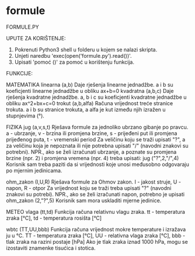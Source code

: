 # formule

FORMULE.PY

UPUTE ZA KORIŠTENJE:
1. Pokrenuti Python3 shell u folderu u kojem se nalazi skripta.
2. Unjeti naredbu 'exec(open('formule.py').read())'.
3. Upisati 'pomoć ()' za pomoć u korištenju funkcija.

FUNKCIJE:

MATEMATIKA
  linearna (a,b)
    Daje rješenja linearne jednadžbe.
    a i b su koeficjenti linearne jednadžbe u obliku ax+b=0
  kvadratna (a,b,c)
    Daje rješenja kvadratne jednadžbe.
    a, b i c su koeficjenti kvadratne jednadžbe u obliku ax^2+bx+c=0
  trokut (a,b,alfa)
    Računa vrijednost treće stranice trokuta.
    a i b su stranice trokuta, a alfa je kut između njih izražen u stupnjevima (°).

FIZIKA
  jug (a,v,s,t)
    Rješava formule za jednoliko ubrzano gibanje po pravcu.
    a - ubrzanje, v - brzina ili promjena brzine, s - prijeđeni put ili promjena prijeđenog puta, t - vremenski period
    Za veličinu koju se traži upisati "?", a za veličinu koja je nepoznata ili nije potrebna upisati "/" (navodni znakovi su potrebni). NPR., ako se želi izračunati ubrzanje, a poznate su promjena brzine (npr. 2) i promjena vremena (npr. 4) treba upisati: jug ("?",2,"/",4)
    Korisnik sam treba paziti da si vrijednosti koje unosi međusobno odgovaraju po mjernim jedinicama.

  ohm_zakon (I,U,R)
    Rješava formule za Ohmov zakon.
    I - jakost struje, U - napon, R - otpor
    Za vrijednost koju se traži treba upisati "?" (navodni znakovi su potrebi). NPR., ako se želi izračunati napon, potrebno je upisati ohm_zakon (2,"?",5)
    Korisnik sam mora uskladiti mjerne jedinice.

METEO
  vlaga (tt,td)
    Funkcija računa relativnu vlagu zraka.
    tt - temperatura zraka [°C], td - temperatura rosišta [°C]

  wbtc (TT,UU,bbb)
    Funkcija računa vrijednost mokre temperature i izražava ju u °C.
    TT - temperatura zraka [°C], UU - relativna vlaga zraka [°C], bbb - tlak zraka na razini postaje [hPa]
    Ako je tlak zraka iznad 1000 hPa, mogu se izostaviti znamenke tisućica i stotica.

